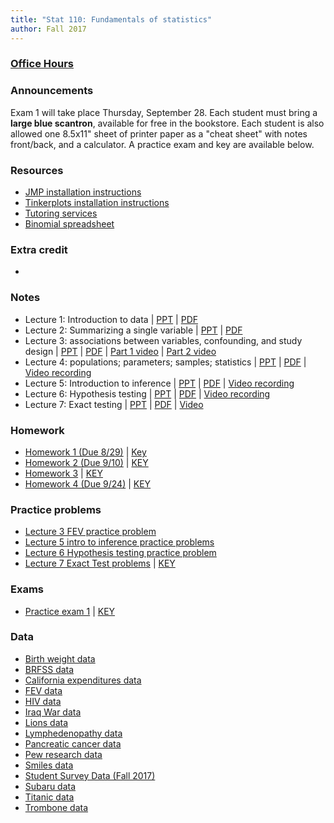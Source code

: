 ```yaml
---
title: "Stat 110: Fundamentals of statistics"
author: Fall 2017 
---
```


### [Office Hours](Schedule.html)

### Announcements

Exam 1 will take place Thursday, September 28.  Each student must bring a **large blue scantron**, available for free in the bookstore.  Each student is also allowed one 8.5x11" sheet of printer paper as a "cheat sheet" with notes front/back, and a calculator.  A practice exam and key are available below.

### Resources

* [JMP installation instructions](https://silasbergen.github.io/JMP_installation.html)
* [Tinkerplots installation instructions](https://silasbergen.github.io/Tinkerplots.pdf)
* [Tutoring services](http://www.winona.edu/tutoring/)
* [Binomial spreadsheet](https://www.dropbox.com/s/85xnt7xk9jjtt14/BinomialProbabilities.xlsx?dl=0)

### Extra credit

* 


### Notes

 * Lecture 1: Introduction to data | [PPT](https://www.dropbox.com/s/sv1s4tq879y97ua/1%20-%20Introduction%20to%20data.pptx?dl=0) | [PDF](https://www.dropbox.com/s/qwwjiwlqlj7tvkz/1%20-%20Introduction%20to%20data.pdf?dl=0) 
 * Lecture 2: Summarizing a single variable | [PPT](https://www.dropbox.com/s/mztaipz6jo2w7ut/2%20-%20Summarizing%20a%20single%20variable.pptx?dl=0) | [PDF](https://www.dropbox.com/s/b3wwwk14937ce3p/2%20-%20Summarizing%20a%20single%20variable.pdf?dl=0)
 * Lecture 3: associations between variables, confounding, and study design | [PPT](https://www.dropbox.com/s/xs0nkkgsr42lb6h/3%20-%20Associations%20between%20variables.pptx?dl=0) | [PDF](https://www.dropbox.com/s/142aeehcbe3v7ww/3%20-%20Associations%20between%20variables.pdf?dl=0) | [Part 1 video](https://mediaspace.mnscu.edu/media/Stat+110A+F17A+Lecture+3+part+1/0_871iwtrh) | [Part 2 video](https://mediaspace.mnscu.edu/media/Stat+110A+F17A+Lecture+3+part+2/0_atx7myar)
 * Lecture 4: populations; parameters; samples; statistics | [PPT](https://www.dropbox.com/s/1269wlc08kprnl1/4%20-%20Populations%20and%20samples.pptx?dl=0) | [PDF](https://www.dropbox.com/s/fyzd1ca0y252m1h/4%20-%20Populations%20and%20samples.pdf?dl=0) |  [Video recording](https://mediaspace.mnscu.edu/media/Stat+110A+F17A+Lecture+4+-+populations%2C+parameters%2C+samples%2C+statistics/0_sb2ljx7v) 
* Lecture 5: Introduction to inference | [PPT](https://www.dropbox.com/s/y1e505xyomw7l4i/5%20-%20Intro%20to%20Inference.pptx?dl=0) | [PDF](https://www.dropbox.com/s/bs3j1u8pxty8j6o/5%20-%20Intro%20to%20Inference.pdf?dl=0) | [Video recording](https://mediaspace.mnscu.edu/media/Stat+110-F17A+Lecture+5/0_vghw2h1k)
* Lecture 6: Hypothesis testing | [PPT](https://www.dropbox.com/s/jfjg5tvefrm6pgw/6%20-%20Hypothesis%20testing.pptx?dl=0) | [PDF](https://www.dropbox.com/s/befmg5n3mf0hx96/6%20-%20Hypothesis%20testing.pdf?dl=0) | [Video recording](https://mediaspace.mnscu.edu/media/Stat+110A+F17+-+Lecture+6/0_tusygxeh)
* Lecture 7: Exact testing | [PPT](https://www.dropbox.com/s/skr63swl5vpog5d/7%20-%20Exact%20hypothesis%20testing.pptx?dl=0)  | [PDF](https://www.dropbox.com/s/tjn9sh1o1a6cc1h/7%20-%20Exact%20hypothesis%20testing.pdf?dl=0) | [Video](https://mediaspace.mnscu.edu/media/Stat110AF17-Lecture+7/0_5kt10il3)

### Homework

* [Homework 1 (Due 8/29)](https://www.dropbox.com/s/oaa5y8q9odhm79y/HW1.docx?dl=0) | [Key](https://www.dropbox.com/s/buefxdy4m3yh391/HW1-KEY.docx?dl=0)
* [Homework 2 (Due 9/10)](https://www.dropbox.com/s/a6ip4yl4dji64xk/HW2.docx?dl=0) | [KEY](https://www.dropbox.com/s/oc2ry6ov5ftqu8w/HW2-KEY.docx?dl=0)
* [Homework 3](https://www.dropbox.com/s/2qu6ps0ni1qxhyk/HW3.docx?dl=0) | [KEY](https://www.dropbox.com/s/8zq0ctcvx3pqsec/HW3-KEY.docx?dl=0)
* [Homework 4 (Due 9/24)](https://www.dropbox.com/s/mhjmwftu8mgzhxh/HW4.docx?dl=0) | [KEY](https://www.dropbox.com/s/bc5rzwxcpuhgu4o/HW4-KEY.docx?dl=0)


### Practice problems

* [Lecture 3 FEV practice problem](https://www.dropbox.com/s/id0t3svswof1y3j/FEV-Confounding.docx?dl=0)
* [Lecture 5 intro to inference practice problems](https://www.dropbox.com/s/1qekwneomvsp5yw/Simulations-wormhole-swain-alabama.docx?dl=0)
* [Lecture 6 Hypothesis testing practice problem](https://www.dropbox.com/s/bc63xrg4apc7t0n/Hypothesis%20testing.docx?dl=0)
* [Lecture 7 Exact Test problems](https://www.dropbox.com/s/iz01gadmv4aw756/Binomial_Exact_Test.docx?dl=0) | [KEY](https://www.dropbox.com/s/a0mceg36yaqhr4u/Binomial_Exact_Test_KEY.docx?dl=0)

### Exams

* [Practice exam 1](https://www.dropbox.com/s/nvboy135cq62ikj/Exam1-S17.docx?dl=0) | [KEY](https://www.dropbox.com/s/p3oodthq1rqc8t9/Exam1-S17%20-%20KEY.docx?dl=0)

### Data


-   [Birth weight
    data](https://github.com/silasbergen/CourseResources/raw/master/Data/Birthweight.jmp)
-   [BRFSS
    data](https://www.dropbox.com/s/lbqr85a1to664n9/BRFSS.jmp?dl=0)
-   [California expenditures data](https://www.dropbox.com/s/x22xv6aljppse5b/CA_Expenditures.jmp?dl=0)
-   [FEV
    data](https://github.com/silasbergen/CourseResources/raw/master/Data/FEVdata.jmp)
-   [HIV
    data](https://github.com/silasbergen/CourseResources/raw/master/Data/HIV-Antiretroviral.jmp)
-   [Iraq War
    data](https://github.com/silasbergen/CourseResources/raw/master/Data/IraqWar.jmp)
-   [Lions
    data](https://github.com/silasbergen/CourseResources/raw/master/Data/Lions.jmp)
-   [Lymphedenopathy
    data](https://github.com/silasbergen/CourseResources/raw/master/Data/LymphNodes.jmp)
-   [Pancreatic cancer
    data](https://github.com/silasbergen/CourseResources/raw/master/Data/Pancreatic_Cancer_Data.jmp)
-   [Pew research
    data](https://github.com/silasbergen/CourseResources/raw/master/Data/PewFacebookData.jmp)
-   [Smiles
    data](https://github.com/silasbergen/CourseResources/raw/master/Data/Smiles.jmp)
-   [Student Survey
    Data (Fall 2017)](https://www.dropbox.com/s/aqd6cvhs2ebagz0/StudentSurveyFall2017.jmp?dl=0)
-   [Subaru
    data](https://github.com/silasbergen/CourseResources/raw/master/Data/subarus.jmp)
-   [Titanic
    data](https://github.com/silasbergen/CourseResources/raw/master/Data/Titanic.jmp)
-   [Trombone
    data](https://github.com/silasbergen/CourseResources/raw/master/Data/trombone.jmp)






